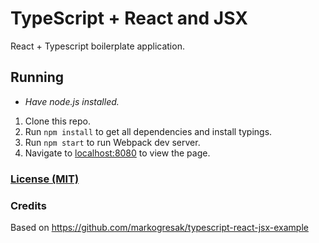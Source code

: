 # TypeScript + React and JSX


React + Typescript boilerplate application.

## Running

 - *Have node.js installed.*


 1. Clone this repo.
 2. Run `npm install` to get all dependencies and install typings.
 3. Run `npm start` to run Webpack dev server.
 4. Navigate to [localhost:8080](http://localhost:8080) to view the page.


### [License (MIT)](LICENSE.md)

### Credits
Based on https://github.com/markogresak/typescript-react-jsx-example
